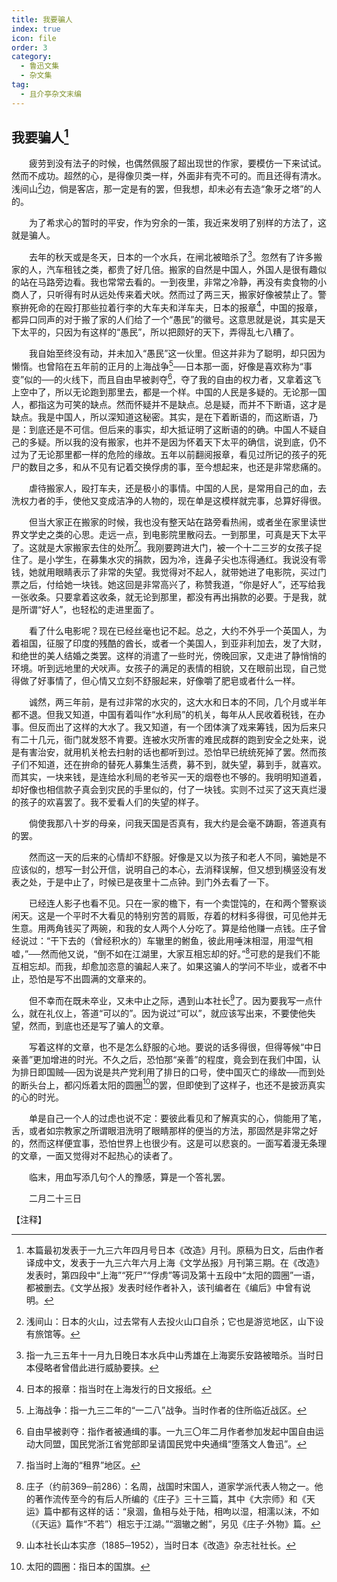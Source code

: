 ```yaml
---
title: 我要骗人
index: true
icon: file
order: 3
category:
  - 鲁迅文集
  - 杂文集
tag:  
  - 且介亭杂文末编
---
```


## 我要骗人[^①]

　　疲劳到没有法子的时候，也偶然佩服了超出现世的作家，要模仿一下来试试。然而不成功。超然的心，是得像贝类一样，外面非有壳不可的。而且还得有清水。浅间山[^②]边，倘是客店，那一定是有的罢，但我想，却未必有去造“象牙之塔”的人的。

　　为了希求心的暂时的平安，作为穷余的一策，我近来发明了别样的方法了，这就是骗人。

　　去年的秋天或是冬天，日本的一个水兵，在闸北被暗杀了[^③]。忽然有了许多搬家的人，汽车租钱之类，都贵了好几倍。搬家的自然是中国人，外国人是很有趣似的站在马路旁边看。我也常常去看的。一到夜里，非常之冷静，再没有卖食物的小商人了，只听得有时从远处传来着犬吠。然而过了两三天，搬家好像被禁止了。警察拚死命的在殴打那些拉着行李的大车夫和洋车夫，日本的报章[^④]，中国的报章，都异口同声的对于搬了家的人们给了一个“愚民”的徽号。这意思就是说，其实是天下太平的，只因为有这样的“愚民”，所以把颇好的天下，弄得乱七八糟了。

　　我自始至终没有动，并未加入“愚民”这一伙里。但这并非为了聪明，却只因为懒惰。也曾陷在五年前的正月的上海战争[^⑤]──日本那一面，好像是喜欢称为“事变”似的──的火线下，而且自由早被剥夺[^⑥]，夺了我的自由的权力者，又拿着这飞上空中了，所以无论跑到那里去，都是一个样。中国的人民是多疑的。无论那一国人，都指这为可笑的缺点。然而怀疑并不是缺点。总是疑，而并不下断语，这才是缺点。我是中国人，所以深知道这秘密。其实，是在下着断语的，而这断语，乃是：到底还是不可信。但后来的事实，却大抵证明了这断语的的确。中国人不疑自己的多疑。所以我的没有搬家，也并不是因为怀着天下太平的确信，说到底，仍不过为了无论那里都一样的危险的缘故。五年以前翻阅报章，看见过所记的孩子的死尸的数目之多，和从不见有记着交换俘虏的事，至今想起来，也还是非常悲痛的。

　　虐待搬家人，殴打车夫，还是极小的事情。中国的人民，是常用自己的血，去洗权力者的手，使他又变成洁净的人物的，现在单是这模样就完事，总算好得很。

　　但当大家正在搬家的时候，我也没有整天站在路旁看热闹，或者坐在家里读世界文学史之类的心思。走远一点，到电影院里散闷去。一到那里，可真是天下太平了。这就是大家搬家去住的处所[^⑦]。我刚要跨进大门，被一个十二三岁的女孩子捉住了。是小学生，在募集水灾的捐款，因为冷，连鼻子尖也冻得通红。我说没有零钱，她就用眼睛表示了非常的失望。我觉得对不起人，就带她进了电影院，买过门票之后，付给她一块钱。她这回是非常高兴了，称赞我道，“你是好人”，还写给我一张收条。只要拿着这收条，就无论到那里，都没有再出捐款的必要。于是我，就是所谓“好人”，也轻松的走进里面了。

　　看了什么电影呢？现在已经丝毫也记不起。总之，大约不外乎一个英国人，为着祖国，征服了印度的残酷的酋长，或者一个美国人，到亚非利加去，发了大财，和绝世的美人结婚之类罢。这样的消遣了一些时光，傍晚回家，又走进了静悄悄的环境。听到远地里的犬吠声。女孩子的满足的表情的相貌，又在眼前出现，自己觉得做了好事情了，但心情又立刻不舒服起来，好像嚼了肥皂或者什么一样。

　　诚然，两三年前，是有过非常的水灾的，这大水和日本的不同，几个月或半年都不退。但我又知道，中国有着叫作“水利局”的机关，每年从人民收着税钱，在办事。但反而出了这样的大水了。我又知道，有一个团体演了戏来筹钱，因为后来只有二十几元，衙门就发怒不肯要。连被水灾所害的难民成群的跑到安全之处来，说是有害治安，就用机关枪去扫射的话也都听到过。恐怕早已统统死掉了罢。然而孩子们不知道，还在拚命的替死人募集生活费，募不到，就失望，募到手，就喜欢。而其实，一块来钱，是连给水利局的老爷买一天的烟卷也不够的。我明明知道着，却好像也相信款子真会到灾民的手里似的，付了一块钱。实则不过买了这天真烂漫的孩子的欢喜罢了。我不爱看人们的失望的样子。

　　倘使我那八十岁的母亲，问我天国是否真有，我大约是会毫不踌蹰，答道真有的罢。

　　然而这一天的后来的心情却不舒服。好像是又以为孩子和老人不同，骗她是不应该似的，想写一封公开信，说明自己的本心，去消释误解，但又想到横竖没有发表之处，于是中止了，时候已是夜里十二点钟。到门外去看了一下。

　　已经连人影子也看不见。只在一家的檐下，有一个卖馄饨的，在和两个警察谈闲天。这是一个平时不大看见的特别穷苦的肩贩，存着的材料多得很，可见他并无生意。用两角钱买了两碗，和我的女人两个人分吃了。算是给他赚一点钱。庄子曾经说过：“干下去的（曾经积水的）车辙里的鲋鱼，彼此用唾沫相湿，用湿气相嘘，”──然而他又说，“倒不如在江湖里，大家互相忘却的好。”[^⑧]可悲的是我们不能互相忘却。而我，却愈加恣意的骗起人来了。如果这骗人的学问不毕业，或者不中止，恐怕是写不出圆满的文章来的。

　　但不幸而在既未卒业，又未中止之际，遇到山本社长[^⑨]了。因为要我写一点什么，就在礼仪上，答道“可以的”。因为说过“可以”，就应该写出来，不要使他失望，然而，到底也还是写了骗人的文章。

　　写着这样的文章，也不是怎么舒服的心地。要说的话多得很，但得等候“中日亲善”更加增进的时光。不久之后，恐怕那“亲善”的程度，竟会到在我们中国，认为排日即国贼──因为说是共产党利用了排日的口号，使中国灭亡的缘故──而到处的断头台上，都闪烁着太阳的圆圈[^⑩]的罢，但即使到了这样子，也还不是披沥真实的心的时光。

　　单是自己一个人的过虑也说不定：要彼此看见和了解真实的心，倘能用了笔，舌，或者如宗教家之所谓眼泪洗明了眼睛那样的便当的方法，那固然是非常之好的，然而这样便宜事，恐怕世界上也很少有。这是可以悲哀的。一面写着漫无条理的文章，一面又觉得对不起热心的读者了。

　　临末，用血写添几句个人的豫感，算是一个答礼罢。

　　二月二十三日

【注释】

[^①]:本篇最初发表于一九三六年四月号日本《改造》月刊。原稿为日文，后由作者译成中文，发表于一九三六年六月上海《文学丛报》月刊第三期。在《改造》发表时，第四段中“上海”“死尸”“俘虏”等词及第十五段中“太阳的圆圈”一语，都被删去。《文学丛报》发表时经作者补入，该刊编者在《编后》中曾有说明。

[^②]:浅间山：日本的火山，过去常有人去投火山口自杀；它也是游览地区，山下设有旅馆等。

[^③]:指一九三五年十一月九日晚日本水兵中山秀雄在上海窦乐安路被暗杀。当时日本侵略者曾借此进行威胁要挟。

[^④]:日本的报章：指当时在上海发行的日文报纸。

[^⑤]:上海战争：指一九三二年的“一二八”战争。当时作者的住所临近战区。

[^⑥]:自由早被剥夺：指作者被通缉的事。一九三〇年二月作者参加发起中国自由运动大同盟，国民党浙江省党部即呈请国民党中央通缉“堕落文人鲁迅”。

[^⑦]:指当时上海的“租界”地区。

[^⑧]:庄子（约前369─前286）：名周，战国时宋国人，道家学派代表人物之一。他的著作流传至今的有后人所编的《庄子》三十三篇，其中《大宗师》和《天运》篇中都有这样的话：“泉涸，鱼相与处于陆，相呴以湿，相濡以沫，不如（《天运》篇作“不若”）相忘于江湖。”“涸辙之鲋”，另见《庄子·外物》篇。

[^⑨]:山本社长山本实彦（1885─1952），当时日本《改造》杂志社社长。

[^⑩]:太阳的圆圈：指日本的国旗。
